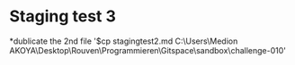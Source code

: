 # **Staging test 3**

*dublicate the 2nd file
'$cp stagingtest2.md C:\Users\Medion AKOYA\Desktop\Rouven\Programmieren\Gitspace\sandbox\challenge-010'
